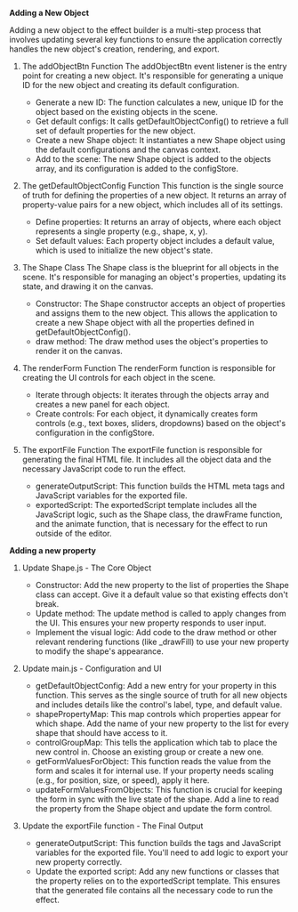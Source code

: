 **Adding a New Object**

Adding a new object to the effect builder is a multi-step process that involves updating several key functions to ensure the application correctly handles the new object's creation, rendering, and export.

1. The addObjectBtn Function
The addObjectBtn event listener is the entry point for creating a new object. It's responsible for generating a unique ID for the new object and creating its default configuration.
    * Generate a new ID: The function calculates a new, unique ID for the object based on the existing objects in the scene.
    * Get default configs: It calls getDefaultObjectConfig() to retrieve a full set of default properties for the new object.
    * Create a new Shape object: It instantiates a new Shape object using the default configurations and the canvas context.
    * Add to the scene: The new Shape object is added to the objects array, and its configuration is added to the configStore.

2. The getDefaultObjectConfig Function
This function is the single source of truth for defining the properties of a new object. It returns an array of property-value pairs for a new object, which includes all of its settings.
    * Define properties: It returns an array of objects, where each object represents a single property (e.g., shape, x, y).
    * Set default values: Each property object includes a default value, which is used to initialize the new object's state.

3. The Shape Class
The Shape class is the blueprint for all objects in the scene. It's responsible for managing an object's properties, updating its state, and drawing it on the canvas.
    * Constructor: The Shape constructor accepts an object of properties and assigns them to the new object. This allows the application to create a new Shape object with all the properties defined in getDefaultObjectConfig().
    * draw method: The draw method uses the object's properties to render it on the canvas.

4. The renderForm Function
The renderForm function is responsible for creating the UI controls for each object in the scene.
    * Iterate through objects: It iterates through the objects array and creates a new panel for each object.
    * Create controls: For each object, it dynamically creates form controls (e.g., text boxes, sliders, dropdowns) based on the object's configuration in the configStore.

5. The exportFile Function
The exportFile function is responsible for generating the final HTML file. It includes all the object data and the necessary JavaScript code to run the effect.
    * generateOutputScript: This function builds the HTML meta tags and JavaScript variables for the exported file.
    * exportedScript: The exportedScript template includes all the JavaScript logic, such as the Shape class, the drawFrame function, and the animate function, that is necessary for the effect to run outside of the editor.


**Adding a new property**

1. Update Shape.js - The Core Object
    * Constructor: Add the new property to the list of properties the Shape class can accept. Give it a default value so that existing effects don't break.
    * Update method: The update method is called to apply changes from the UI. This ensures your new property responds to user input.
    * Implement the visual logic: Add code to the draw method or other relevant rendering functions (like _drawFill) to use your new property to modify the shape's appearance.


2. Update main.js - Configuration and UI
    * getDefaultObjectConfig: Add a new entry for your property in this function. This serves as the single source of truth for all new objects and includes details like the control's label, type, and default value.
    * shapePropertyMap: This map controls which properties appear for which shape. Add the name of your new property to the list for every shape that should have access to it.
    * controlGroupMap: This tells the application which tab to place the new control in. Choose an existing group or create a new one.
    * getFormValuesForObject: This function reads the value from the form and scales it for internal use. If your property needs scaling (e.g., for position, size, or speed), apply it here.
    * updateFormValuesFromObjects: This function is crucial for keeping the form in sync with the live state of the shape. Add a line to read the property from the Shape object and update the form control.


3. Update the exportFile function - The Final Output
    * generateOutputScript: This function builds the <meta> tags and JavaScript variables for the exported file. You'll need to add logic to export your new property correctly.
    * Update the exported script: Add any new functions or classes that the property relies on to the exportedScript template. This ensures that the generated file contains all the necessary code to run the effect.